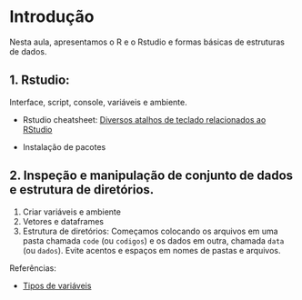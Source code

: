 # Introdução

Nesta aula,  apresentamos o R e o Rstudio e formas básicas de estruturas de dados.

## 1. Rstudio:

Interface, script, console, variáveis e ambiente.

* Rstudio cheatsheet: [Diversos atalhos de teclado relacionados ao RStudio](https://github.com/rstudio/cheatsheets/raw/master/rstudio-ide.pdf)

* Instalação de pacotes


## 2. Inspeção e manipulação de conjunto de dados e estrutura de diretórios.


1. Criar variáveis e ambiente
2. Vetores e dataframes
3. Estrutura de diretórios: Começamos colocando os arquivos em uma pasta chamada `code` (ou `codigos`) e os dados em outra, chamada `data` (ou `dados`).
Evite acentos e espaços em nomes de pastas e arquivos.


Referências:

* [Tipos de variáveis](https://swcarpentry.github.io/r-novice-inflammation/13-supp-data-structures/)


<!---## 3. Estrutura de diretórios --->
